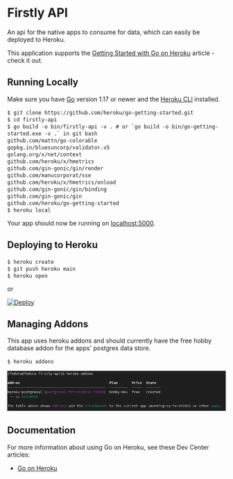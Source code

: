 
# Firstly API

An api for the native apps to consume for data, which can easily be deployed to Heroku.

This application supports the [Getting Started with Go on Heroku](https://devcenter.heroku.com/articles/getting-started-with-go) article - check it out.

## Running Locally

Make sure you have [Go](http://golang.org/doc/install) version 1.17 or newer and the [Heroku CLI](https://devcenter.heroku.com/articles/heroku-cli) installed.

```shell
$ git clone https://github.com/heroku/go-getting-started.git
$ cd firstly-api
$ go build -o bin/firstly-api -v . # or `go build -o bin/go-getting-started.exe -v .` in git bash
github.com/mattn/go-colorable
gopkg.in/bluesuncorp/validator.v5
golang.org/x/net/context
github.com/heroku/x/hmetrics
github.com/gin-gonic/gin/render
github.com/manucorporat/sse
github.com/heroku/x/hmetrics/onload
github.com/gin-gonic/gin/binding
github.com/gin-gonic/gin
github.com/heroku/go-getting-started
$ heroku local
```

Your app should now be running on [localhost:5000](http://localhost:5000/).

## Deploying to Heroku

```shell
$ heroku create
$ git push heroku main
$ heroku open
```

or

[![Deploy](https://www.herokucdn.com/deploy/button.png)](https://heroku.com/deploy)


## Managing Addons

This app uses heroku addons and should currently have the free hobby database addon for the apps' postgres data store.

```shell
$ heroku addons
```
[![Addons](heroku-addons-output.png)](heroku-addons-output.png)


## Documentation

For more information about using Go on Heroku, see these Dev Center articles:

- [Go on Heroku](https://devcenter.heroku.com/categories/go)
